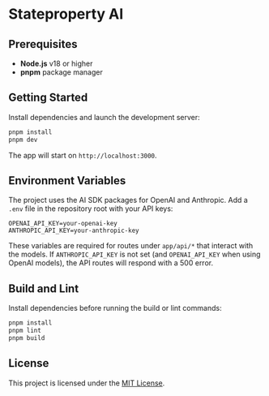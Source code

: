 # Stateproperty AI

## Prerequisites
- **Node.js** v18 or higher
- **pnpm** package manager

## Getting Started

Install dependencies and launch the development server:

```bash
pnpm install
pnpm dev
```

The app will start on `http://localhost:3000`.

## Environment Variables

The project uses the AI SDK packages for OpenAI and Anthropic. Add a `.env` file in the repository root with your API keys:

```env
OPENAI_API_KEY=your-openai-key
ANTHROPIC_API_KEY=your-anthropic-key
```

These variables are required for routes under `app/api/*` that interact with the models.
If `ANTHROPIC_API_KEY` is not set (and `OPENAI_API_KEY` when using OpenAI models),
the API routes will respond with a 500 error.

## Build and Lint

Install dependencies before running the build or lint commands:

```bash
pnpm install
pnpm lint
pnpm build
```

## License

This project is licensed under the [MIT License](LICENSE).

